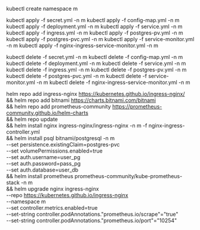 kubectl create namespace m

kubectl apply -f secret.yml -n m
kubectl apply -f config-map.yml -n m
kubectl apply -f deployment.yml -n m
kubectl apply -f service.yml -n m
kubectl apply -f ingress.yml -n m
kubectl apply -f postgres-pv.yml -n m
kubectl apply -f postgres-pvc.yml -n m
kubectl apply -f service-monitor.yml -n m
kubectl apply -f nginx-ingress-service-monitor.yml -n m

kubectl delete -f secret.yml -n m
kubectl delete -f config-map.yml -n m
kubectl delete -f deployment.yml -n m
kubectl delete -f service.yml -n m
kubectl delete -f ingress.yml -n m
kubectl delete -f postgres-pv.yml -n m
kubectl delete -f postgres-pvc.yml -n m
kubectl delete -f service-monitor.yml -n m
kubectl delete -f nginx-ingress-service-monitor.yml -n m

helm repo add ingress-nginx https://kubernetes.github.io/ingress-nginx/ \
&& helm repo add bitnami https://charts.bitnami.com/bitnami \
&& helm repo add prometheus-community https://prometheus-community.github.io/helm-charts \
&& helm repo update \
&& helm install nginx ingress-nginx/ingress-nginx -n m -f nginx-ingress-controller.yml \
&& helm install psql bitnami/postgresql -n m \
--set persistence.existingClaim=postgres-pvc \
--set volumePermissions.enabled=true \
--set auth.username=user_pg \
--set auth.password=pass_pg \
--set auth.database=user_db \
&& helm install prometheus prometheus-community/kube-prometheus-stack -n m \
&& helm upgrade nginx ingress-nginx \
--repo https://kubernetes.github.io/ingress-nginx \
--namespace m \
--set controller.metrics.enabled=true \
--set-string controller.podAnnotations."prometheus\.io/scrape"="true" \
--set-string controller.podAnnotations."prometheus\.io/port"="10254"

